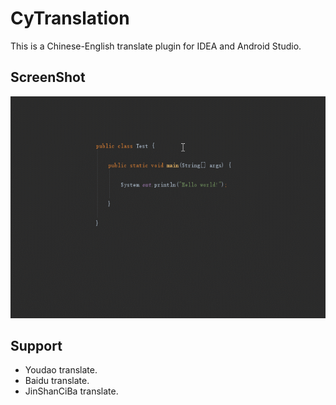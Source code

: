 # CyTranslation

This is a Chinese-English translate plugin for IDEA and Android Studio.

## ScreenShot

![CyTranslation](https://github.com/ausboyue/CyTranslation/blob/master/art/ScreenShot.gif)

## Support
 
- Youdao translate.
- Baidu translate.
- JinShanCiBa translate.
